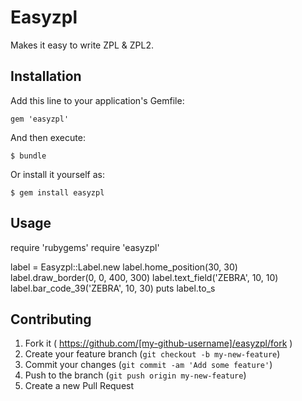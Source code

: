 # Easyzpl

Makes it easy to write ZPL & ZPL2.

## Installation

Add this line to your application's Gemfile:

    gem 'easyzpl'

And then execute:

    $ bundle

Or install it yourself as:

    $ gem install easyzpl

## Usage

require 'rubygems'
require 'easyzpl'

label = Easyzpl::Label.new
label.home_position(30, 30)
label.draw_border(0, 0, 400, 300)
label.text_field('ZEBRA', 10, 10)
label.bar_code_39('ZEBRA', 10, 30)
puts label.to_s

## Contributing

1. Fork it ( https://github.com/[my-github-username]/easyzpl/fork )
2. Create your feature branch (`git checkout -b my-new-feature`)
3. Commit your changes (`git commit -am 'Add some feature'`)
4. Push to the branch (`git push origin my-new-feature`)
5. Create a new Pull Request
